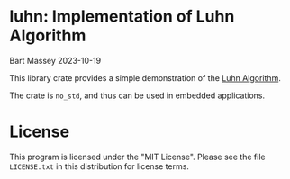 # luhn: Implementation of Luhn Algorithm
Bart Massey 2023-10-19

This library crate provides a simple demonstration of the
[Luhn Algorithm](https://en.wikipedia.org/wiki/Luhn_algorithm).

The crate is `no_std`, and thus can be used in embedded
applications.

# License

This program is licensed under the "MIT License". Please see the file
`LICENSE.txt` in this distribution for license terms.
